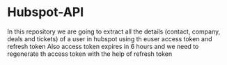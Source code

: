 # Hubspot-API
In this repository we are going to extract all the details (contact, company, deals and tickets) of a user in hubspot using th euser access token and refresh token
Also access token expires in 6 hours and we need to regenerate th access token with the help of refresh token

